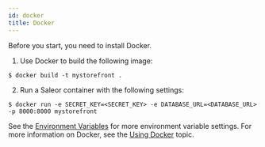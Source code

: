 ```yaml
---
id: docker
title: Docker
---
```


Before you start, you need to install Docker.

1. Use Docker to build the following image:

```shell-session
$ docker build -t mystorefront .
```

2. Run a Saleor container with the following settings:

```shell-session
$ docker run -e SECRET_KEY=<SECRET_KEY> -e DATABASE_URL=<DATABASE_URL> -p 8000:8000 mystorefront
```

See the [Environment Variables](customization/environment-variables.md) for more environment variable settings.
For more information on Docker, see the [Using Docker](getting-started/docker.md) topic.
